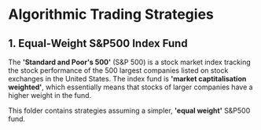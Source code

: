 # Algorithmic Trading Strategies

## 1. Equal-Weight S&P500 Index Fund
The **'Standard and Poor's 500'** (S&P 500) is a stock market index tracking the stock performance of the 500 largest companies listed on stock exchanges in the United States. The index fund is **'market captitalisation weighted'**, which essentially means that stocks of larger companies have a higher weight in the fund.

This folder contains strategies assuming a simpler, **'equal weight'** S&P500 fund.